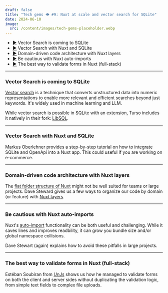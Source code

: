 ```yaml
---
draft: false
title: "Tech gems 👁️ #9: Nuxt at scale and vector search for SQLite"
date: 2024-06-10
image:
  src: /content/images/tech-gems-placeholder.webp
---
```


- [▶️](#vector-search-is-coming-to-sqlite) Vector Search is coming to SQLite
- [▶️](#vector-search-with-nuxt-and-sqlite) Vector Search with Nuxt and SQLite
- [▶️](#domain-driven-code-architecture-with-nuxt-layers) Domain-driven code architecture with Nuxt layers
- [▶️](#be-cautious-with-nuxt-auto-imports) Be cautious with Nuxt auto-imports
- [▶️](#the-best-way-to-validate-forms-in-nuxt-full-stack) The best way to validate forms in Nuxt (full-stack)


<!-- more -->

---

### Vector Search is coming to SQLite

<RichLink href="https://turso.tech/blog/turso-brings-native-vector-search-to-sqlite" title="Turso brings Native Vector Search to SQLite"></RichLink>

[Vector search](https://www.elastic.co/what-is/vector-search/) is a technique that converts unstructured data into numeric representations to enable more relevant and efficient searches beyond just keywords. It's widely used in machine learning and LLM.

While vector search is possible in SQLite with an extension, Turso includes it natively in their fork: [LibSQL](https://turso.tech/libsql).

---

### Vector Search with Nuxt and SQLite

<RichLink href="https://markus.oberlehner.net/blog/nuxt-building-a-similar-products-feature-with-vector-search-and-sqlite/" title="Nuxt: Building a Similar Products Feature with Vector Search and SQLite"></RichLink>

Markus Oberlehner provides a step-by-step tutorial on how to integrate SQLite and OpenApi into a Nuxt app. This could useful if you are working on e-commerce.

---

### Domain-driven code architecture with Nuxt layers

<RichLink href="https://davestewart.co.uk/blog/nuxt-layers/" title="Modular site architecture with Nuxt layers
"></RichLink>

The [flat folder structure of Nuxt](https://nuxt.com/docs/api/nuxt-config#dir) might not be well suited for teams or large projects. Dave Steward gives us a few ways to organize our code by domain (or feature) with [Nuxt layers](https://nuxt.com/docs/getting-started/layers).

---

### Be cautious with Nuxt auto-imports

<RichLink href="https://davestewart.co.uk/blog/nuxt-auto-import/" title="Getting a grip on Nuxt's auto-import functionality"></RichLink>

Nuxt's [auto-import](https://nuxt.com/docs/guide/concepts/auto-imports) functionality can be both useful and challenging. While it saves lines and improves readbility, it can grow you bundle size and/or global namespace collisions.

Dave Stewart (again) explains how to avoid these pitfalls in large projects.

---

### The best way to validate forms in Nuxt (full-stack)

<RichLink href="https://soubiran.dev/posts/nuxt-going-full-stack-how-to-validate-forms" title="Nuxt Going Full-Stack: How to Validate Forms?"></RichLink>

Estéban Soubiran from [UnJs](https://unjs.io/) shows us how he managed to validate forms on both the client and server sides without duplicating the validation logic, from simple text fields to complex file uploads.
